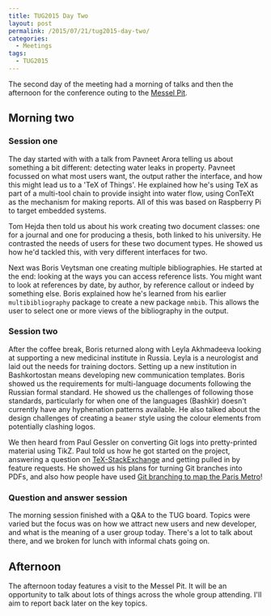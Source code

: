 ```yaml
---
title: TUG2015 Day Two
layout: post
permalink: /2015/07/21/tug2015-day-two/
categories:
  - Meetings
tags:
  - TUG2015
---
```

The second day of the meeting had a morning of talks and then the afternoon for the conference outing to the [Messel Pit](https://en.wikipedia.org/wiki/Messel_pit).

## Morning two

### Session one

The day started with with a talk from Pavneet Arora telling us about something a bit different: detecting water leaks in property. Pavneet focussed on what most users want, the output rather the interface, and how this might lead us to a 'TeX of Things'. He explained how he's using TeX as part of a multi-tool chain to provide insight into water flow, using ConTeXt as the mechanism for making reports. All of this was based on Raspberry Pi to target embedded systems.

Tom Hejda then told us about his work creating two document classes: one for a journal and one for producing a thesis, both linked to his university. He contrasted the needs of users for these two document types. He showed us how he'd tackled this, with very different interfaces for two.

Next was Boris Veytsman one creating multiple bibliographies. He started at the end: looking at the ways you can access reference lists. You might want to look at references by date, by author, by reference callout or indeed by something else. Boris explained how he's learned from his earlier `multibibliography` package to create a new package `nmbib`. This allows the user to select one or more views of the bibliography in the output.

### Session two

After the coffee break, Boris returned along with Leyla Akhmadeeva looking at supporting a new medicinal institute in Russia. Leyla is a neurologist and laid out the needs for training doctors. Setting up a new institution in Bashkortostan means developing new communication templates. Boris showed us the requirements for multi-language documents following the Russian formal standard. He showed us the challenges of following those standards, particularly for when one of the languages (Bashkir) doesn't currently have any hyphenation patterns available. He also talked about the design challenges of creating a `beamer` style using the colour elements from potentially clashing logos.

We then heard from Paul Gessler on converting Git logs into pretty-printed material using TikZ. Paul told us how he got started on the project, answering a question on [TeX-StackExchange](https://tex.stackexchange.com) and getting pulled in by feature requests. He showed us his plans for turning Git branches into PDFs, and also how people have used [Git branching to map the Paris Metro](https://github.com/vbarbaresi/MetroGit)!

### Question and answer session

The morning session finished with a Q&amp;A to the TUG board. Topics were varied but the focus was on how we attract new users and new developer, and what is the meaning of a user group today. There's a lot to talk about there, and we broken for lunch with informal chats going on.

## Afternoon

The afternoon today features a visit to the Messel Pit. It will be an opportunity to talk about lots of things across the whole group attending. I'll aim to report back later on the key topics.
